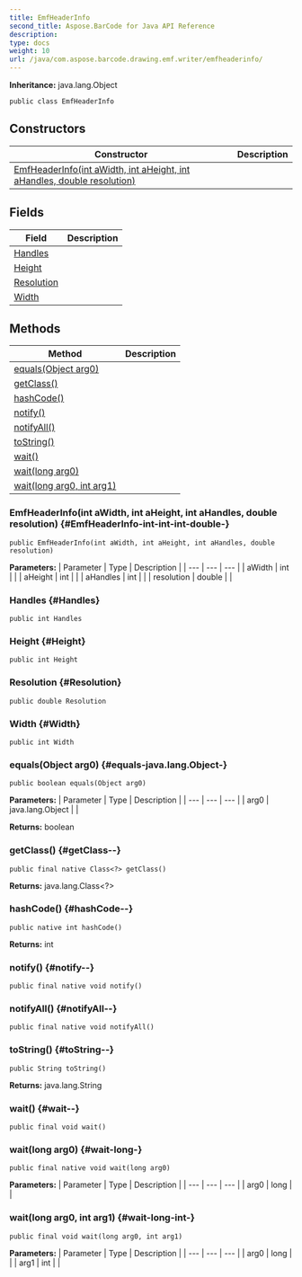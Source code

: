 ```yaml
---
title: EmfHeaderInfo
second_title: Aspose.BarCode for Java API Reference
description: 
type: docs
weight: 10
url: /java/com.aspose.barcode.drawing.emf.writer/emfheaderinfo/
---
```

**Inheritance:**
java.lang.Object
```
public class EmfHeaderInfo
```
## Constructors

| Constructor | Description |
| --- | --- |
| [EmfHeaderInfo(int aWidth, int aHeight, int aHandles, double resolution)](#EmfHeaderInfo-int-int-int-double-) |  |
## Fields

| Field | Description |
| --- | --- |
| [Handles](#Handles) |  |
| [Height](#Height) |  |
| [Resolution](#Resolution) |  |
| [Width](#Width) |  |
## Methods

| Method | Description |
| --- | --- |
| [equals(Object arg0)](#equals-java.lang.Object-) |  |
| [getClass()](#getClass--) |  |
| [hashCode()](#hashCode--) |  |
| [notify()](#notify--) |  |
| [notifyAll()](#notifyAll--) |  |
| [toString()](#toString--) |  |
| [wait()](#wait--) |  |
| [wait(long arg0)](#wait-long-) |  |
| [wait(long arg0, int arg1)](#wait-long-int-) |  |
### EmfHeaderInfo(int aWidth, int aHeight, int aHandles, double resolution) {#EmfHeaderInfo-int-int-int-double-}
```
public EmfHeaderInfo(int aWidth, int aHeight, int aHandles, double resolution)
```


**Parameters:**
| Parameter | Type | Description |
| --- | --- | --- |
| aWidth | int |  |
| aHeight | int |  |
| aHandles | int |  |
| resolution | double |  |

### Handles {#Handles}
```
public int Handles
```


### Height {#Height}
```
public int Height
```


### Resolution {#Resolution}
```
public double Resolution
```


### Width {#Width}
```
public int Width
```


### equals(Object arg0) {#equals-java.lang.Object-}
```
public boolean equals(Object arg0)
```




**Parameters:**
| Parameter | Type | Description |
| --- | --- | --- |
| arg0 | java.lang.Object |  |

**Returns:**
boolean
### getClass() {#getClass--}
```
public final native Class<?> getClass()
```




**Returns:**
java.lang.Class<?>
### hashCode() {#hashCode--}
```
public native int hashCode()
```




**Returns:**
int
### notify() {#notify--}
```
public final native void notify()
```




### notifyAll() {#notifyAll--}
```
public final native void notifyAll()
```




### toString() {#toString--}
```
public String toString()
```




**Returns:**
java.lang.String
### wait() {#wait--}
```
public final void wait()
```




### wait(long arg0) {#wait-long-}
```
public final native void wait(long arg0)
```




**Parameters:**
| Parameter | Type | Description |
| --- | --- | --- |
| arg0 | long |  |

### wait(long arg0, int arg1) {#wait-long-int-}
```
public final void wait(long arg0, int arg1)
```




**Parameters:**
| Parameter | Type | Description |
| --- | --- | --- |
| arg0 | long |  |
| arg1 | int |  |

